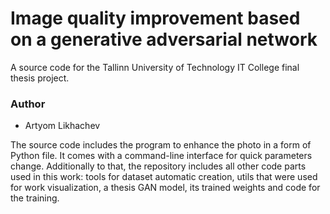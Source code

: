 # Image quality improvement based on a generative adversarial network

A source code for the Tallinn University of Technology IT College final thesis project.

### Author
- Artyom Likhachev


The source code includes the program to enhance the photo in a form of Python file. It comes with a command-line interface for quick parameters change. Additionally to that, the repository includes all other code parts used in this work: tools for dataset automatic creation, utils that were used for work visualization, a thesis GAN model, its trained weights and code for the training.


